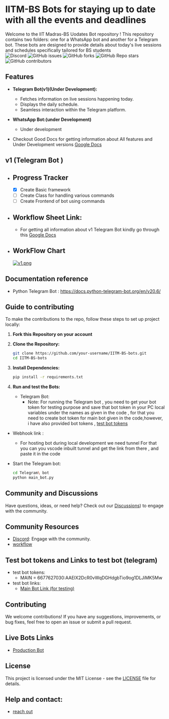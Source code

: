 # IITM-BS Bots for staying up to date with all the events and deadlines

Welcome to the IIT Madras-BS Uodates Bot repository ! This repository contains two folders: one for a WhatsApp bot and another for a Telegram bot. These bots are designed to provide details about today's live sessions and schedules specifically tailored for BS students  
![Discord](https://img.shields.io/discord/1173095754961801286)
![GitHub issues](https://img.shields.io/github/issues/shubhamatkal/IITM-BS-bots)
![GitHub forks](https://img.shields.io/github/forks/shubhamatkal/IITM-BS-bots)
![GitHub Repo stars](https://img.shields.io/github/stars/shubhamatkal/IITM-BS-bots)
![GitHub contributors](https://img.shields.io/github/contributors/shubhamatkal/IITM-BS-bots)




## Features

- **Telegram Bot(v1)(Under Development):**
  - Fetches information on live sessions happening today.
  - Displays the daily schedule.
  - Seamless interaction within the Telegram platform.

- **WhatsApp Bot:(under Development)**
  - Under development 
- Checkout Good Docs for getting information about All features and Under Development versions  [Google Docs](https://docs.google.com/document/d/1yjr_NXChKjF3HIbJfOVPO2BQ8AqG9RMoNGmtE4Ih1C0/edit?usp=sharing)
## v1 (Telegram Bot ) 
  - ## Progress Tracker
    - [X] Create Basic framework
    - [ ] Create Class for handling various commands
    - [ ] Create Frontend of bot using commands
- ## Workflow Sheet Link:
    - For getting all information about v1 Telegram Bot kindly go through this [Google Docs](https://docs.google.com/document/d/1yjr_NXChKjF3HIbJfOVPO2BQ8AqG9RMoNGmtE4Ih1C0/edit?usp=sharing)
- ## WorkFlow Chart
    [![v1.png](https://i.postimg.cc/13tbzrq5/v1.png)](https://postimg.cc/Tpzt7m0Z)
 ## Documentation reference

- Python Telegram Bot : https://docs.python-telegram-bot.org/en/v20.6/

## Guide to contributing

To make the contributions to the repo, follow these steps to set up project locally:

1. **Fork this Repository on your account**
2. **Clone the Repository:**
   ```bash
   git clone https://github.com/your-username/IITM-BS-bots.git
   cd IITM-BS-bots
   ```

3. **Install Dependencies:**
   ```bash
   pip install -r requirements.txt
   ```

4. **Run and test the Bots:**
   - Telegram Bot:
     - Note: For running the Telegram bot , you need to get your bot token for testing purpose and save that bot token in your PC local variables
     under the names as given in the code , for that you need to create bot token for main bot given in the code,however, i have also provided bot tokens ,
     [test bot tokens](https://github.com/shubhamatkal/IITM-BS-bots/edit/main/README.md#test-bot-tokens-and-links-to-test-bot-telegram)
  - Webhook link :
      - For hosting bot during local development we need tunnel
        For that you can you vscode inbuilt tunnel and get the link from there , and paste it in the code 

   - Start the Telegram bot:
     ```bash
     cd Telegram\ bot
     python main_bot.py
     ```

## Community and Discussions

Have questions, ideas, or need help? Check out our [Discussions](https://discord.gg/hux9vWjVhR)) to engage with the community.

## Community Resources

- [Discord](https://discord.gg/hux9vWjVhR): Engage with the community.
- [workflow](https://docs.google.com/document/d/1yjr_NXChKjF3HIbJfOVPO2BQ8AqG9RMoNGmtE4Ih1C0/edit?usp=sharing)

## Test bot tokens and Links to test bot (telegram)
  - test bot tokens:
    - MAIN = 6677627030:AAElX2DcR0vWqDGHdgbTio9og1DLJiMK5Mw
  - test bot links:
    - [Main Bot Link (for testing)](t.me/test_foundation_iitmbs_bot)
      
## Contributing

We welcome contributions! If you have any suggestions, improvements, or bug fixes, feel free to open an issue or submit a pull request.

## Live Bots Links
- [Production Bot](https://t.me/iitm_bs_updatesbot)
  
## License

This project is licensed under the MIT License - see the [LICENSE](https://github.com/shubhamatkal/IITM-BS-bots/blob/main/LICENSE) file for details.

## Help and contact:
- [reach out](https://github.com/shubhamatkal)


